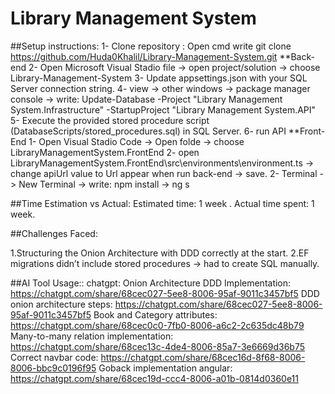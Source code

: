 # Library Management System
##Setup instructions:
1- Clone repository :
Open cmd 
write git clone https://github.com/Huda0Khalil/Library-Management-System.git
**Back-end
2- Open Microsoft Visual Stadio
file -> open project/solution -> choose Library-Management-System
3- Update appsettings.json with your SQL Server connection string.
4- view -> other windows -> package manager console -> write: Update-Database -Project "Library Management System.Infrastructure" -StartupProject "Library Management System.API"
5- Execute the provided stored procedure script (DatabaseScripts/stored_procedures.sql) in SQL Server.
6- run API
**Front-End
1- Open Visual Stadio Code -> Open folde -> choose LibraryManagementSystem.FrontEnd
2- open LibraryManagementSystem.FrontEnd\src\environments\environment.ts -> change apiUrl value to Url appear when run back-end -> save.
2- Terminal -> New Terminal -> write: npm install -> ng s 

##Time Estimation vs Actual:
Estimated time: 1 week .
Actual time spent: 1 week.

##Challenges Faced:

1.Structuring the Onion Architecture with DDD correctly at the start.
2.EF migrations didn’t include stored procedures → had to create SQL manually.

##AI Tool Usage::
chatgpt:
Onion Architecture DDD Implementation: https://chatgpt.com/share/68cec027-5ee8-8006-95af-9011c3457bf5
DDD onion architecture steps: https://chatgpt.com/share/68cec027-5ee8-8006-95af-9011c3457bf5
Book and Category attributes: https://chatgpt.com/share/68cec0c0-7fb0-8006-a6c2-2c635dc48b79
Many-to-many relation implementation: https://chatgpt.com/share/68cec13c-4de4-8006-85a7-3e6669d36b75
Correct navbar code: https://chatgpt.com/share/68cec16d-8f68-8006-8006-bbc9c0196f95
Goback implementation angular: https://chatgpt.com/share/68cec19d-ccc4-8006-a01b-0814d0360e11



